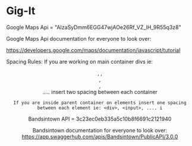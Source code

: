 # Gig-It

Google Maps Api = "AIzaSyDmm6EGG47wjAOe26Rf_VZ_IH_9R55q3z8"

Google Maps Api documentation for everyone to look over:

https://developers.google.com/maps/documentation/javascript/tutorial

Spacing Rules: If you are working on main container divs ie: <header>, <body>, <nav>,<footer>, <main> ..... insert two spacing between each container

    If you are inside parent container on elements insert one spacing between each element ie: <div>, <input>, .... i

Bandsintown API = 3c23ec0eb335a5c10b8f6691c2121940

Bandsintown documentation for everyone to look over:
https://app.swaggerhub.com/apis/Bandsintown/PublicAPI/3.0.0


